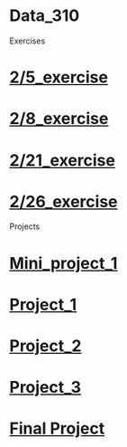 # Data_310

Exercises

# [2/5_exercise](https://ale-eulacio.github.io/data310/2_5_responses)
# [2/8_exercise](https://ale-eulacio.github.io/data310/2_8_responses)
# [2/21_exercise](https://ale-eulacio.github.io/data310/2_21_responses)
# [2/26_exercise](https://ale-eulacio.github.io/data310/2_26_responses)

Projects

# [Mini_project_1](https://ale-eulacio.github.io/data310/miniproject_1)
# [Project_1](https://ale-eulacio.github.io/data310/project_1_writeup)
# [Project_2](https://ale-eulacio.github.io/data310/project_2_writeup)
# [Project_3](https://ale-eulacio.github.io/data310/project_3_writeup)
# [Final Project](https://ale-eulacio.github.io/data310/problem_statement)

